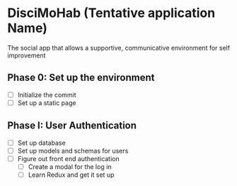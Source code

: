 # DisciMoHab (Tentative application Name)

The social app that allows a supportive, communicative environment for self improvement

## Phase 0: Set up the environment
- [ ] Initialize the commit
- [ ] Set up a static page

## Phase I: User Authentication
- [ ] Set up database
- [ ] Set up models and schemas for users
- [ ] Figure out front end authentication
  - [ ] Create a modal for the log in
  - [ ] Learn Redux and get it set up

